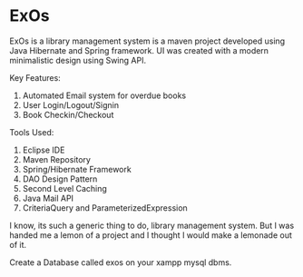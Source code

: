 # ExOs
ExOs is a library management system is a maven project developed using Java Hibernate and Spring framework. UI was created with a modern minimalistic design using Swing API.

Key Features:
1. Automated Email system for overdue books
2. User Login/Logout/Signin
3. Book Checkin/Checkout

Tools Used:
1. Eclipse IDE
2. Maven Repository
3. Spring/Hibernate Framework
4. DAO Design Pattern
5. Second Level Caching
6. Java Mail API
7. CriteriaQuery and ParameterizedExpression

I know, its such a generic thing to do, library management system. 
But I was handed me a lemon of a project and I thought I would make a lemonade out of it.

Create a Database called exos on your xampp mysql dbms.
